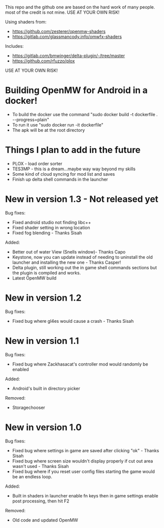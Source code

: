 This repo and the github one are based on the hard work of many people. most of the credit is not mine.
USE AT YOUR OWN RISK!

Using shaders from:
-   https://github.com/zesterer/openmw-shaders
-   https://gitlab.com/glassmancody.info/omwfx-shaders

Includes:
-   https://gitlab.com/bmwinger/delta-plugin/-/tree/master
-   https://github.com/rfuzzo/plox

USE AT YOUR OWN RISK!

# Building OpenMW for Android in a docker!

-   To build the docker use the command "sudo docker build -t dockerfile . --progress=plain"
-   To run it use "sudo docker run -it dockerfile"
-   The apk will be at the root directory

# Things I plan to add in the future
-   PLOX - load order sorter
-   TES3MP - this is a dream...maybe way way beyond my skills
-   Some kind of cloud syncing for mod list and saves
-   Finish up delta shell commands in the launcher

# New in version 1.3 - Not released yet
Bug fixes:
-   Fixed android studio not finding libc++
-   Fixed shader setting in wrong location
-   Fixed fog blending - Thanks Sisah

Added:
-   Better out of water View (Snells window)- Thanks Capo
-   Keystone, now you can update instead of needing to uninstall the old launcher and installing the new one - Thanks Casper!
-   Delta plugin, still working out the in game shell commands sections but the plugin is compiled and works.
-   Latest OpenMW build

# New in version 1.2
Bug fixes:
-   Fixed bug where gl4es would cause a crash - Thanks Sisah

# New in version 1.1
Bug fixes:
-   Fixed bug where Zackhasacat's controller mod would randomly be enabled

Added:
-   Android's built in directory picker

Removed:
-   Storagechooser

# New in version 1.0
Bug fixes:
-   Fixed bug where settings in game are saved after clicking "ok" - Thanks Sisah
-   Fixed bug where screen size wouldn't display properly if cut out area wasn't used - Thanks Sisah
-   Fixed bug where if you reset user config files starting the game would be an endless loop.

Added:
-   Built in shaders in launcher enable fn keys then in game settings enable post processing, then hit F2

Removed:
-   Old code and updated OpenMW    


     